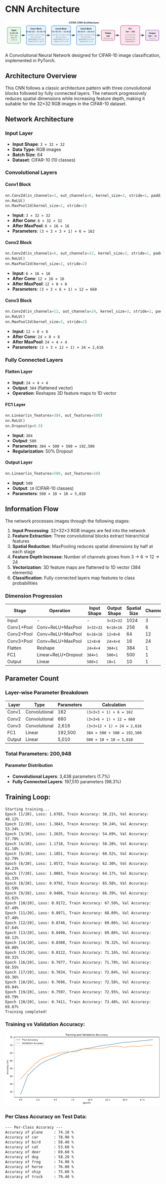 # CNN Architecture

![CNN Architecture](image.png)


A Convolutional Neural Network designed for CIFAR-10 image classification, implemented in PyTorch.

## Architecture Overview

This CNN follows a classic architecture pattern with three convolutional blocks followed by fully connected layers. The network progressively reduces spatial dimensions while increasing feature depth, making it suitable for the 32×32 RGB images in the CIFAR-10 dataset.

## Network Architecture

### Input Layer
- **Input Shape**: `3 × 32 × 32`
- **Data Type**: RGB images
- **Batch Size**: 64
- **Dataset**: CIFAR-10 (10 classes)

### Convolutional Layers

#### Conv1 Block
```python
nn.Conv2d(in_channels=3, out_channels=6, kernel_size=3, stride=1, padding=1)
nn.ReLU()
nn.MaxPool2d(kernel_size=2, stride=2)
```
- **Input**: `3 × 32 × 32`
- **After Conv**: `6 × 32 × 32`
- **After MaxPool**: `6 × 16 × 16`
- **Parameters**: `(3 × 3 × 3 + 1) × 6 = 162`

#### Conv2 Block
```python
nn.Conv2d(in_channels=6, out_channels=12, kernel_size=3, stride=1, padding=1)
nn.ReLU()
nn.MaxPool2d(kernel_size=2, stride=2)
```
- **Input**: `6 × 16 × 16`
- **After Conv**: `12 × 16 × 16`
- **After MaxPool**: `12 × 8 × 8`
- **Parameters**: `(3 × 3 × 6 + 1) × 12 = 660`

#### Conv3 Block
```python
nn.Conv2d(in_channels=12, out_channels=24, kernel_size=3, stride=1, padding=1)
nn.ReLU()
nn.MaxPool2d(kernel_size=2, stride=2)
```
- **Input**: `12 × 8 × 8`
- **After Conv**: `24 × 8 × 8`
- **After MaxPool**: `24 × 4 × 4`
- **Parameters**: `(3 × 3 × 12 + 1) × 24 = 2,616`

### Fully Connected Layers

#### Flatten Layer
- **Input**: `24 × 4 × 4`
- **Output**: `384` (flattened vector)
- **Operation**: Reshapes 3D feature maps to 1D vector

#### FC1 Layer
```python
nn.Linear(in_features=384, out_features=500)
nn.ReLU()
nn.Dropout(p=0.5)
```
- **Input**: `384`
- **Output**: `500`
- **Parameters**: `384 × 500 + 500 = 192,500`
- **Regularization**: 50% Dropout

#### Output Layer
```python
nn.Linear(in_features=500, out_features=10)
```
- **Input**: `500`
- **Output**: `10` (CIFAR-10 classes)
- **Parameters**: `500 × 10 + 10 = 5,010`

## Information Flow

The network processes images through the following stages:

1. **Input Processing**: 32×32×3 RGB images are fed into the network
2. **Feature Extraction**: Three convolutional blocks extract hierarchical features
3. **Spatial Reduction**: MaxPooling reduces spatial dimensions by half at each stage
4. **Feature Depth Increase**: Number of channels grows from 3 → 6 → 12 → 24
5. **Vectorization**: 3D feature maps are flattened to 1D vector (384 elements)
6. **Classification**: Fully connected layers map features to class probabilities

### Dimension Progression

| Stage | Operation | Input Shape | Output Shape | Spatial Size | Channels |
|-------|-----------|-------------|--------------|--------------|----------|
| Input | - | - | `3×32×32` | 1024 | 3 |
| Conv1+Pool | Conv+ReLU+MaxPool | `3×32×32` | `6×16×16` | 256 | 6 |
| Conv2+Pool | Conv+ReLU+MaxPool | `6×16×16` | `12×8×8` | 64 | 12 |
| Conv3+Pool | Conv+ReLU+MaxPool | `12×8×8` | `24×4×4` | 16 | 24 |
| Flatten | Reshape | `24×4×4` | `384×1` | 384 | 1 |
| FC1 | Linear+ReLU+Dropout | `384×1` | `500×1` | 500 | 1 |
| Output | Linear | `500×1` | `10×1` | 10 | 1 |

## Parameter Count

### Layer-wise Parameter Breakdown

| Layer | Type | Parameters | Calculation |
|-------|------|------------|-------------|
| Conv1 | Convolutional | 162 | `(3×3×3 + 1) × 6 = 162` |
| Conv2 | Convolutional | 660 | `(3×3×6 + 1) × 12 = 660` |
| Conv3 | Convolutional | 2,616 | `(3×3×12 + 1) × 24 = 2,616` |
| FC1 | Linear | 192,500 | `384 × 500 + 500 = 192,500` |
| Output | Linear | 5,010 | `500 × 10 + 10 = 5,010` |

### **Total Parameters: 200,948**

#### Parameter Distribution
- **Convolutional Layers**: 3,438 parameters (1.7%)
- **Fully Connected Layers**: 197,510 parameters (98.3%)

## Training Loop:

```
Starting training...
Epoch [1/20], Loss: 1.6785, Train Accuracy: 38.21%, Val Accuracy: 48.12%
Epoch [2/20], Loss: 1.3843, Train Accuracy: 50.24%, Val Accuracy: 53.34%
Epoch [3/20], Loss: 1.2635, Train Accuracy: 54.69%, Val Accuracy: 57.70%
Epoch [4/20], Loss: 1.1718, Train Accuracy: 58.28%, Val Accuracy: 61.10%
Epoch [5/20], Loss: 1.1051, Train Accuracy: 60.52%, Val Accuracy: 62.79%
Epoch [6/20], Loss: 1.0572, Train Accuracy: 62.30%, Val Accuracy: 64.23%
Epoch [7/20], Loss: 1.0083, Train Accuracy: 64.17%, Val Accuracy: 65.33%
Epoch [8/20], Loss: 0.9792, Train Accuracy: 65.50%, Val Accuracy: 65.59%
Epoch [9/20], Loss: 0.9486, Train Accuracy: 66.39%, Val Accuracy: 65.62%
Epoch [10/20], Loss: 0.9172, Train Accuracy: 67.50%, Val Accuracy: 67.49%
Epoch [11/20], Loss: 0.8971, Train Accuracy: 68.09%, Val Accuracy: 67.48%
Epoch [12/20], Loss: 0.8746, Train Accuracy: 69.06%, Val Accuracy: 67.64%
Epoch [13/20], Loss: 0.8498, Train Accuracy: 69.86%, Val Accuracy: 68.12%
Epoch [14/20], Loss: 0.8308, Train Accuracy: 70.32%, Val Accuracy: 69.08%
Epoch [15/20], Loss: 0.8122, Train Accuracy: 71.16%, Val Accuracy: 69.31%
Epoch [16/20], Loss: 0.7977, Train Accuracy: 71.70%, Val Accuracy: 68.55%
Epoch [17/20], Loss: 0.7834, Train Accuracy: 72.04%, Val Accuracy: 69.36%
Epoch [18/20], Loss: 0.7696, Train Accuracy: 72.58%, Val Accuracy: 69.04%
Epoch [19/20], Loss: 0.7597, Train Accuracy: 72.95%, Val Accuracy: 69.79%
Epoch [20/20], Loss: 0.7411, Train Accuracy: 73.48%, Val Accuracy: 69.87%
Training completed!
```

### Training vs Validation Accuracy:

![Train vs Test Acc](image-1.png)

### Per Class Accuracy on Test Data:

```
--- Per-Class Accuracy ---
Accuracy of plane     : 74.10 %
Accuracy of car       : 78.90 %
Accuracy of bird      : 58.40 %
Accuracy of cat       : 53.60 %
Accuracy of deer      : 69.60 %
Accuracy of dog       : 58.20 %
Accuracy of frog      : 74.90 %
Accuracy of horse     : 76.00 %
Accuracy of ship      : 75.60 %
Accuracy of truck     : 79.40 %
```